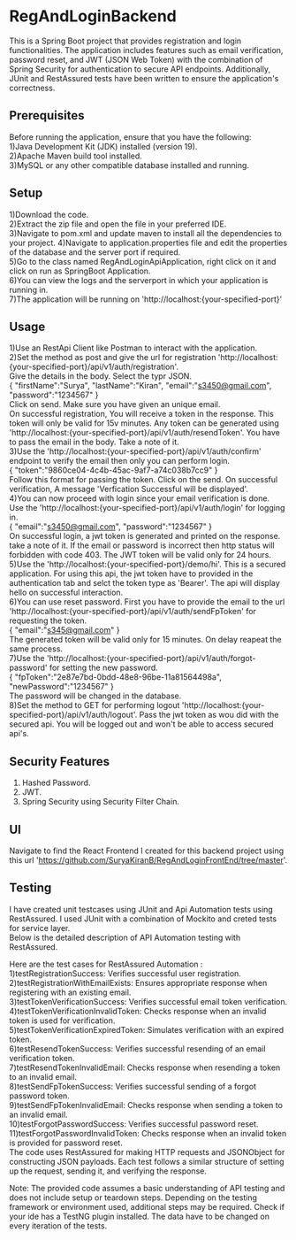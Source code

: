 # RegAndLoginBackend

This is a Spring Boot project that provides registration and login functionalities. The application includes features such as email verification, password reset, and JWT (JSON Web Token) with the combination of Spring Security for authentication to secure API endpoints. Additionally, JUnit and RestAssured tests have been written to ensure the application's correctness.

## Prerequisites
Before running the application, ensure that you have the following:  
1)Java Development Kit (JDK) installed (version 19).  
2)Apache Maven build tool installed.  
3)MySQL or any other compatible database installed and running.  

## Setup
1)Download the code.  
2)Extract the zip file and open the file in your preferred IDE.  
3)Navigate to pom.xml and update maven to install all the dependencies to your project.
4)Navigate to application.properties file and edit the properties of the database and the server port if required.  
5)Go to the class named RegAndLoginApiApplication, right click on it and click on run as SpringBoot Application.  
6)You can view the logs and the serverport in which your application is running in.  
7)The application will be running on 'http://localhost:{your-specified-port}'

## Usage
1)Use an RestApi Client like Postman to interact with the application.  
2)Set the method as post and give the url for registration 'http://localhost:{your-specified-port}/api/v1/auth/registration'.  
Give the details in the body. Select the typr JSON.  
{
    "firstName":"Surya",
    "lastName":"Kiran",
    "email":"s3450@gmail.com",
    "password":"1234567"
}  
Click on send. Make sure you have given an unique email.  
On successful registration, You will receive a token in the response. This token will only be valid for 15v minutes. Any token can be generated using 'http://localhost:{your-specified-port}/api/v1/auth/resendToken'. You have to pass the email in the body. Take a note of it.  
3)Use the 'http://localhost:{your-specified-port}/api/v1/auth/confirm' endpoint to verify the email then only you can perform login.  
{
    "token":"9860ce04-4c4b-45ac-9af7-a74c038b7cc9"
}  
Follow this format for passing the token. Click on the send. On successful verification, A message 'Verfication Successful will be displayed'.  
4)You can now proceed with login since your email verification is done.  
Use the 'http://localhost:{your-specified-port}/api/v1/auth/login' for logging in.  
{
    "email":"s3450@gmail.com",
    "password":"1234567"
}  
On successful login, a jwt token is generated and printed on the response. take a note of it. If the email or password is incorrect then http status will forbidden with code 403. The JWT token will be valid only for 24 hours.  
5)Use the 'http://localhost:{your-specified-port}/demo/hi'. This is a secured application. For using this api, the jwt token have to provided in the authentication tab and selct the token type as 'Bearer'. The api will display hello on successful interaction.  
6)You can use reset password. First you have to provide the email to the url 'http://localhost:{your-specified-port}/api/v1/auth/sendFpToken' for requesting the token.  
{
  "email":"s345@gmail.com"
}  
The generated token will be valid only for 15 minutes. On delay reapeat the same process.  
7)Use the 'http://localhost:{your-specified-port}/api/v1/auth/forgot-password' for setting the new password.  
{
    "fpToken":"2e87e7bd-0bdd-48e8-96be-11a81564498a",
    "newPassword":"1234567"
}  
The password will be changed in the database.   
8)Set the method to GET for performing logout 'http://localhost:{your-specified-port}/api/v1/auth/logout'. Pass the jwt token as wou did with the secured api. You will be logged out and won't be able to access secured api's.  

## Security Features
1) Hashed Password.  
2) JWT.
3) Spring Security using Security Filter Chain.

## UI
Navigate to find the React Frontend I created for this backend project using this url 'https://github.com/SuryaKiranB/RegAndLoginFrontEnd/tree/master'.

## Testing
I have created unit testcases using JUnit and Api Automation tests using RestAssured.
I used JUnit with a combination of Mockito and creted tests for service layer.  
Below is the detailed description of API Automation testing with RestAssured.    

Here are the test cases for RestAssured Automation :  
1)testRegistrationSuccess: Verifies successful user registration.  
2)testRegistrationWithEmailExists: Ensures appropriate response when registering with an existing email.  
3)testTokenVerificationSuccess: Verifies successful email token verification.  
4)testTokenVerificationInvalidToken: Checks response when an invalid token is used for verification.  
5)testTokenVerificationExpiredToken: Simulates verification with an expired token.  
6)testResendTokenSuccess: Verifies successful resending of an email verification token.  
7)testResendTokenInvalidEmail: Checks response when resending a token to an invalid email.  
8)testSendFpTokenSuccess: Verifies successful sending of a forgot password token.  
9)testSendFpTokenInvalidEmail: Checks response when sending a token to an invalid email.  
10)testForgotPasswordSuccess: Verifies successful password reset.  
11)testForgotPasswordInvalidToken: Checks response when an invalid token is provided for password reset.    
The code uses RestAssured for making HTTP requests and JSONObject for constructing JSON payloads. Each test follows a similar structure of setting up the request, sending it, and verifying the response.  

Note: The provided code assumes a basic understanding of API testing and does not include setup or teardown steps. Depending on the testing framework or environment used, additional steps may be required. Check if your ide has a TestNG plugin installed. The data have to be changed on every iteration of the tests. 

